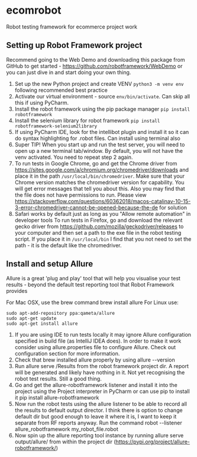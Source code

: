 # ecomrobot
Robot testing framework for ecommerce project work

## Setting up Robot Framework project
Recommend going to the Web Demo and downloading this package from GitHub to get started - https://github.com/robotframework/WebDemo or you can just dive in and start doing your own thing.

1. Set up the new Python project and create VENV `python3 -m venv env` following recommended best practice
2. Activate our virtual environment - source `env/bin/activate`. Can skip all this if using PyCharm.
3. Install the robot framework using the pip package manager `pip install robotframework`
4. Install the selenium library for robot framework `pip install robotframework-selenium2library`
5. If using PyCharm IDE, look for the intellibot plugin and install it so it can do syntax highlighting for .robot files. Can install using terminal also
6. Super TIP! When you start up and run the test server, you will need to open up a new terminal tab/window. By default, you will not have the venv activated. You need to repeat step 2 again.
7. To run tests in Google Chrome, go and get the Chrome driver from https://sites.google.com/a/chromium.org/chromedriver/downloads and place it in the path `/usr/local/bin/chromedriver`. Make sure that your Chrome version matches the chromedriver version for capability. You will get error messages that tell you about this. Also you may find that the file does not have permissions to run. Please view https://stackoverflow.com/questions/60362018/macos-catalinav-10-15-3-error-chromedriver-cannot-be-opened-because-the-de for solution
8. Safari works by default just as long as you "Allow remote automation" in developer tools
To run tests in Firefox, go and download the relevant gecko driver from https://github.com/mozilla/geckodriver/releases to your computer and then set a path to the exe file in the robot testing script. If you place it in `/usr/local/bin` I find that you not need to set the path - it is the default like the chromedriver.

## Install and setup Allure
Allure is a great 'plug and play' tool that will help you visualise your test results - beyond the default test reporting tool that Robot Framework provides

For Mac OSX, use the brew command brew install allure 
For Linux use:

`sudo apt-add-repository ppa:qameta/allure` \
`sudo apt-get update` \
`sudo apt-get install allure`

1. If you are using IDE to run tests locally it may ignore Allure configuration specified in build file (as IntelliJ IDEA does). In order to make it work consider using allure.properties file to configure Allure. Check out configuration section for more information.
2. Check that brew installed allure properly by using allure --version
3. Run allure serve /Results from the robot framework project dir. A report will be generated and likely have nothing in it. Not yet recognising the robot test results. Still a good thing.
4. Go and get the allure-robotframework listener and install it into the project using the Project interpreter in PyCharm or can use pip to install it pip install allure-robotframework
5. Now run the robot tests using the allure listener to be able to record all the results to default output director. I think there is option to change default dir but good enough to leave it where it is, I want to keep it separate from RF reports anyway. Run the command robot --listener allure_robotframework my_robot_file.robot
6. Now spin up the allure reporting tool instance by running allure serve output/allure/ from within the project dir (https://pypi.org/project/allure-robotframework/)
